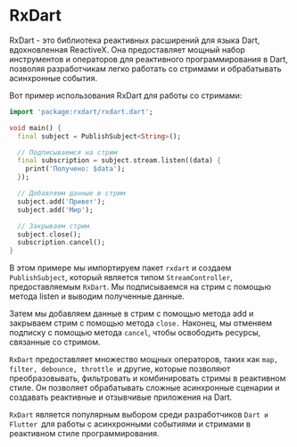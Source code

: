 # RxDart
RxDart - это библиотека реактивных расширений для языка Dart, вдохновленная ReactiveX. Она предоставляет мощный набор инструментов и операторов для реактивного программирования в Dart, позволяя разработчикам легко работать со стримами и обрабатывать асинхронные события.

Вот пример использования RxDart для работы со стримами:
```dart
import 'package:rxdart/rxdart.dart';

void main() {
  final subject = PublishSubject<String>();

  // Подписываемся на стрим
  final subscription = subject.stream.listen((data) {
    print('Получено: $data');
  });

  // Добавляем данные в стрим
  subject.add('Привет');
  subject.add('Мир');

  // Закрываем стрим
  subject.close();
  subscription.cancel();
}
```
В этом примере мы импортируем пакет `rxdart` и создаем `PublishSubject`, который является типом `StreamController`, предоставляемым `RxDart`. Мы подписываемся на стрим с помощью метода listen и выводим полученные данные.

Затем мы добавляем данные в стрим с помощью метода add и закрываем стрим с помощью метода `close.` Наконец, мы отменяем подписку с помощью метода `cancel`, чтобы освободить ресурсы, связанные со стримом.

`RxDart` предоставляет множество мощных операторов, таких как `map, filter, debounce, throttle `и другие, которые позволяют преобразовывать, фильтровать и комбинировать стримы в реактивном стиле. Он позволяет обрабатывать сложные асинхронные сценарии и создавать реактивные и отзывчивые приложения на Dart.

`RxDart` является популярным выбором среди разработчиков `Dart и Flutter `для работы с асинхронными событиями и стримами в реактивном стиле программирования.